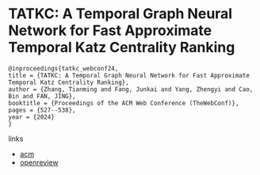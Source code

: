 # TATKC: A Temporal Graph Neural Network for Fast Approximate Temporal Katz Centrality Ranking

```
@inproceedings{tatkc_webconf24,
title = {TATKC: A Temporal Graph Neural Network for Fast Approximate Temporal Katz Centrality Ranking},
author = {Zhang, Tianming and Fang, Junkai and Yang, Zhengyi and Cao, Bin and FAN, JING},
booktitle = {Proceedings of the ACM Web Conference (TheWebConf)},
pages = {527--538},
year = {2024}
}
```

links
- [acm](https://dl.acm.org/doi/10.1145/3589334.3645432)
- [openreview](https://openreview.net/forum?id=Ityvxp4tTm)
